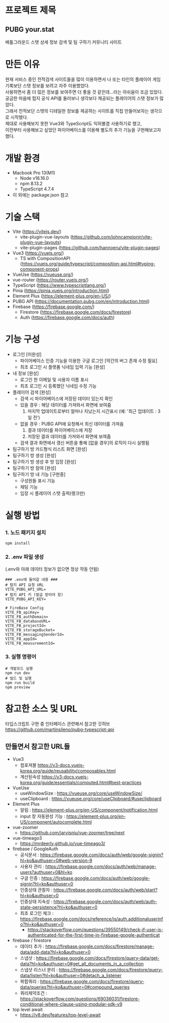 # 프로젝트 제목

## PUBG your.stat

배틀그라운드 스탯 상세 정보 검색 및 팀 구하기 커뮤니티 사이트

# 만든 이유

현재 서비스 중인 전적검색 사이트들을 많이 이용하면서 나 또는 타인의 플레이어 게임 기록보단 스탯 정보를 보려고 자주 이용했었다.<br>
사용하면서 좀 더 많은 정보를 보여주면 더 좋을 것 같은데...라는 아쉬움이 조금 있었다.<br>
궁금한 마음에 펍지 공식 API를 둘러보니 생각보다 제공되는 플레이어의 스탯 정보가 많았다.<br>
그래서 전적보단 스탯의 디테일한 정보를 제공하는 사이트를 직접 만들어보자는 생각으로 시작했다.<br>
제대로 사용해보지 못한 Vue3와 TypeScript도 익혀볼겸 사용하기로 했고,<br>이전부터 사용해보고 싶었던 파이어베이스를 이용해 별도의 추가 기능을 구현해보고자 했다.

# 개발 환경

- Macbook Pro 13(M1)
  - Node v16.16.0
  - npm 8.13.2
  - TypeScript 4.7.4
- 이 외에는 package.json 참고

# 기술 스택

- Vite (https://vitejs.dev/)
  - vite-plugin-vue-layouts (https://github.com/johncampionjr/vite-plugin-vue-layouts)
  - vite-plugin-pages (https://github.com/hannoeru/vite-plugin-pages)
- Vue3 (https://vuejs.org/)
  - TS with CompositionAPI (https://vuejs.org/guide/typescript/composition-api.html#typing-component-props)
- VueUse (https://vueuse.org/)
- vue-router (https://router.vuejs.org/)
- TypeScript (https://www.typescriptlang.org/)
- Pinia (https://pinia.vuejs.org/introduction.html)
- Element Plus (https://element-plus.org/en-US/)
- PUBG API (https://documentation.pubg.com/en/introduction.html)
- Firebase (https://firebase.google.com/)
  - Firestore (https://firebase.google.com/docs/firestore)
  - Auth (https://firebase.google.com/docs/auth)

# 기능 구성

- 로그인 [미완성]
  - 파이어베이스 인증 기능을 이용한 구글 로그인 [약간의 버그 존재 수정 필요]
  - 최초 로그인 시 플랫폼 닉네임 입력 기능 [완성]
- 내 정보 [완성]
  - 로그인 한 이메일 및 사용자 이름 표시
  - 최초 로그인 시 등록했던 닉네임 수정 기능
- 플레이어 검색 [완성]
  - 검색 시 파이어베이스에 저장된 데이터 있는지 확인
  - 있을 경우 : 해당 데이터를 가져와서 화면에 보여줌
    1. 마지막 업데이트로부터 얼마나 지났는지 시간표시 (예: '최근 업데이트 : 3일 전')
  - 없을 경우 : PUBG API에 요청해서 최신 데이터를 가져옴
    1. 결과 데이터를 파이어베이스에 저장
    2. 저장된 결과 데이터를 가져와서 화면에 보여줌
  - 검색 결과 화면에서 갱신 버튼을 통해 [없을 경우]의 로직이 다시 실행됨
- 팀구하기 방 카드형식 리스트 화면 [완성]
- 팀구하기 방 생성 [완성]
- 팀구하기 방 생성 후 방 입장 [완성]
- 팀구하기 방 참여 [완성]
- 팀구하기 방 내 기능 [구현중]
  - 구성원들 표시 기능
  - 채팅 기능
  - 입장 시 플레이어 스탯 출력(랭크만)

# 실행 방법

### 1. 노드 패키지 설치

```
npm install
```

### 2. .env 파일 생성

(.env와 아래 데이터 정보가 없으면 정상 작동 안됨)

```
### .env에 들어갈 내용 ###
# 펍지 API 요청 URL
VITE_PUBG_API_URL=
# 펍지 API 키 (발급 받아야 함)
VITE_PUBG_API_KEY=

# FireBase Config
VITE_FB_apiKey=
VITE_FB_authDomain=
VITE_FB_databaseURL=
VITE_FB_projectId=
VITE_FB_storageBucket=
VITE_FB_messagingSenderId=
VITE_FB_appId=
VITE_FB_measurementId=
```

### 3. 실행 명령어

```
# 개발모드 실행
npm run dev
# 빌드 및 실행
npm run build
npm preview
```

# 참고한 소스 및 URL

타입스크립트 구현 중 인터페이스 관련해서 참고한 깃허브<br>
https://github.com/martinsileno/pubg-typescript-api

## 만들면서 참고한 URL들

- Vue3
  - 컴포져블 https://v3-docs.vuejs-korea.org/guide/reusability/composables.html
  - 계산된속성 https://v3-docs.vuejs-korea.org/guide/essentials/computed.html#best-practices
- VueUse
  - useWindowSize : https://vueuse.org/core/useWindowSize/
  - useClipboard : https://vueuse.org/core/useClipboard/#useclipboard
- Element Plus
  - 알림 : https://element-plus.org/en-US/component/notification.html
  - input 창 자동완성 기능 : https://element-plus.org/en-US/component/autocomplete.html
- vue-zoomer
  - https://github.com/jarvisniu/vue-zoomer/tree/next
- vue-timeago3
  - https://mrdeerly.github.io/vue-timeago3/
- firebase / GoogleAuth
  - 공식문서 : https://firebase.google.com/docs/auth/web/google-signin?hl=ko&authuser=0#web-version-9
  - 사용자 관리 : https://firebase.google.com/docs/auth/web/manage-users?authuser=0&hl=ko
  - 구글 인증 : https://firebase.google.com/docs/auth/web/google-signin?hl=ko&authuser=0
  - 인증상태 관찰자 : https://firebase.google.com/docs/auth/web/start?hl=ko&authuser=0
  - 인증상태 지속성 : https://firebase.google.com/docs/auth/web/auth-state-persistence?hl=ko&authuser=0
  - 최초 로그인 체크 : https://firebase.google.com/docs/reference/js/auth.additionaluserinfo?hl=ko&authuser=0
    - https://stackoverflow.com/questions/39550149/check-if-user-is-authenticated-for-the-first-time-in-firebase-google-authenticat
- firebase / firestore
  - 데이터 추가 : https://firebase.google.com/docs/firestore/manage-data/add-data?hl=ko&authuser=0
  - 스냅샷 : https://firebase.google.com/docs/firestore/query-data/get-data?hl=ko&authuser=0#get_all_documents_in_a_collection
  - 스냅샷 리스너 분리 : https://firebase.google.com/docs/firestore/query-data/listen?hl=ko&authuser=0#detach_a_listener
  - 복합쿼리 : https://firebase.google.com/docs/firestore/query-data/queries?hl=ko&authuser=0#compound_queries
  - 쿼리제약조건 : https://stackoverflow.com/questions/69036031/firestore-conditional-where-clause-using-modular-sdk-v9
- top level await
  - https://v8.dev/features/top-level-await

